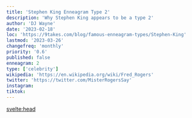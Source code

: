```yaml
---
title: 'Stephen King Enneagram Type 2'
description: 'Why Stephen King appears to be a type 2'
author: 'DJ Wayne'
date: '2023-02-18'
loc: 'https://9takes.com/blog/famous-enneagram-types/Stephen-King'
lastmod: '2023-03-26'
changefreq: 'monthly'
priority: '0.6'
published: false
enneagram: 2
type: ['celebrity']
wikipedia: 'https://en.wikipedia.org/wiki/Fred_Rogers'
twitter: 'https://twitter.com/MisterRogersSay'
instagram:
tiktok:
---
```


<svelte:head>

  <meta property="og:image" content="https://9takes.com/types/2s/Stephen-King.webp" />
  <link rel="canonical" href="https://9takes.com/blog/famous-enneagram-types/Stephen-King">
</svelte:head>
<script>
	import  PopCard  from "../../../lib/components/atoms/PopCard.svelte";
</script>
<div
	style="display: flex;
    justify-content: center;
    margin: 1rem 0;
	"
>
	<PopCard
		image={`/types/2s/${'Stephen-King'}.webp`}
		showIcon={false}
		displayText="Stephen King"
		altText=""
		subtext=""
	/>
</div>

<p class="firstLetter"></p>
